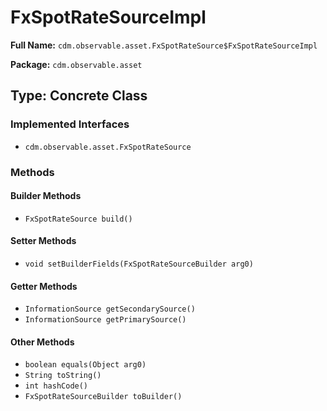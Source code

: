 # FxSpotRateSourceImpl

**Full Name:** `cdm.observable.asset.FxSpotRateSource$FxSpotRateSourceImpl`

**Package:** `cdm.observable.asset`

## Type: Concrete Class

### Implemented Interfaces

- `cdm.observable.asset.FxSpotRateSource`

### Methods

#### Builder Methods

- `FxSpotRateSource build()`

#### Setter Methods

- `void setBuilderFields(FxSpotRateSourceBuilder arg0)`

#### Getter Methods

- `InformationSource getSecondarySource()`
- `InformationSource getPrimarySource()`

#### Other Methods

- `boolean equals(Object arg0)`
- `String toString()`
- `int hashCode()`
- `FxSpotRateSourceBuilder toBuilder()`

